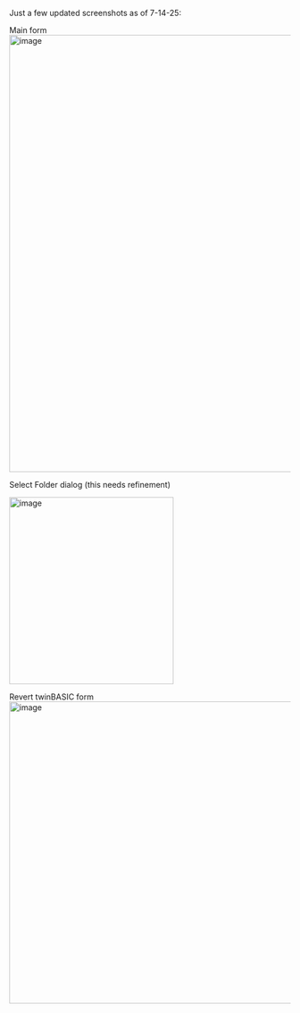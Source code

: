Just a few updated screenshots as of 7-14-25:

Main form
<img width="786" height="783" alt="image" src="https://github.com/user-attachments/assets/fc5dcab6-718f-44dc-afac-1fad0b53c94b" />


Select Folder dialog (this needs refinement)

<img width="294" height="335" alt="image" src="https://github.com/user-attachments/assets/3eb63878-fdd0-43c9-97f1-980037411db8" />


Revert twinBASIC form
<img width="702" height="541" alt="image" src="https://github.com/user-attachments/assets/6353517b-7cdf-4724-b8d5-67836eb8ed03" />

